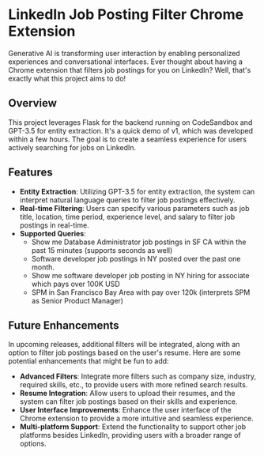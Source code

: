 # LinkedIn Job Posting Filter Chrome Extension

Generative AI is transforming user interaction by enabling personalized experiences and conversational interfaces. Ever thought about having a Chrome extension that filters job postings for you on LinkedIn? Well, that's exactly what this project aims to do!

## Overview

This project leverages Flask for the backend running on CodeSandbox and GPT-3.5 for entity extraction. It's a quick demo of v1, which was developed within a few hours. The goal is to create a seamless experience for users actively searching for jobs on LinkedIn.

## Features

- **Entity Extraction**: Utilizing GPT-3.5 for entity extraction, the system can interpret natural language queries to filter job postings effectively.
- **Real-time Filtering**: Users can specify various parameters such as job title, location, time period, experience level, and salary to filter job postings in real-time.
- **Supported Queries**:
  - Show me Database Administrator job postings in SF CA within the past 15 minutes (supports seconds as well)
  - Software developer job postings in NY posted over the past one month.
  - Show me software developer job posting in NY hiring for associate which pays over 100K USD
  - SPM in San Francisco Bay Area with pay over 120k (interprets SPM as Senior Product Manager)

## Future Enhancements

In upcoming releases, additional filters will be integrated, along with an option to filter job postings based on the user's resume. Here are some potential enhancements that might be fun to add:

- **Advanced Filters**: Integrate more filters such as company size, industry, required skills, etc., to provide users with more refined search results.
- **Resume Integration**: Allow users to upload their resumes, and the system can filter job postings based on their skills and experience.
- **User Interface Improvements**: Enhance the user interface of the Chrome extension to provide a more intuitive and seamless experience.
- **Multi-platform Support**: Extend the functionality to support other job platforms besides LinkedIn, providing users with a broader range of options.

